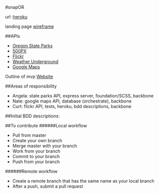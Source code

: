 #snapOR

url :[heroku](https://snaporegon.herokuapp.com/)

landing page [wireframe](https://moqups.com/#!/edit/angelariggs/zbq8VzMg)

##APIs
* [Oregon State Parks](http://oregonstateparks.org/data/index.cfm/)
* [500PX](https://github.com/500px/api-documentation)
* [Flickr](https://www.flickr.com/services/api/)
* [Weather Underground](http://www.wunderground.com/weather/api?MR=1)
* [Google Maps](https://developers.google.com/maps/documentation/javascript/) 

Outline of mvp [Website](https://bubbl.us/mindmap?h=2b3e64/5740cb/28h3pIVw29bJE)

##Areas of responsibility
* Angela: state parks API, express server, foundation/SCSS, backbone
* Nate: google maps API, database (orchestrate), backbone
* Curt: flickr API, tests, heroku, bdd descriptions, backbone

##Initial BDD descriptions:

##To contribute
######Local workflow
* Pull from master
* Create your own branch
* Merge master with your branch
* Work from your branch
* Commit to your branch
* Push from your branch

######Remote workflow
* Create a remote branch that has the same name as your local branch
* After a push, submit a pull request